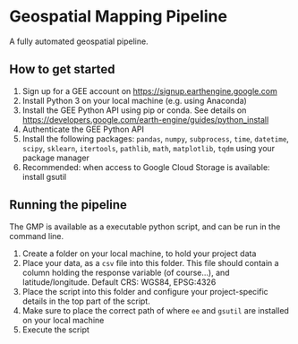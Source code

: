 # Geospatial Mapping Pipeline
A fully automated geospatial pipeline. 

## How to get started
1. Sign up for a GEE account on https://signup.earthengine.google.com
2. Install Python 3 on your local machine (e.g. using Anaconda)
3. Install the GEE Python API using pip or conda. See details on https://developers.google.com/earth-engine/guides/python_install
4. Authenticate the GEE Python API
5. Install the following packages: `pandas`, `numpy`, `subprocess`, `time`, `datetime`, `scipy`, `sklearn`, `itertools`, `pathlib`, `math`, `matplotlib`, `tqdm` using your package manager
6. Recommended: when access to Google Cloud Storage is available: install gsutil

## Running the pipeline
The GMP is available as a executable python script, and can be run in the command line.

1. Create a folder on your local machine, to hold your project data
2. Place your data, as a `csv` file into this folder. This file should contain a column holding the response variable (of course...), and latitude/longitude. Default CRS: WGS84, EPSG:4326
3. Place the script into this folder and configure your project-specific details in the top part of the script.
4. Make sure to place the correct path of where `ee` and `gsutil` are installed on your local machine
5. Execute the script
